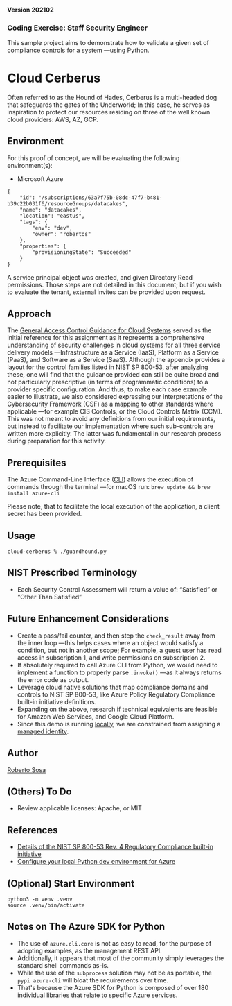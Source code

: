 #### Version 202102
### Coding Exercise: Staff Security Engineer

This sample project aims to demonstrate how to validate a given set of compliance controls for a system —using Python.

# Cloud Cerberus
Often referred to as the Hound of Hades, Cerberus is a multi-headed dog that safeguards the gates of the Underworld; In this case, he serves as inspiration to protect our resources residing on three of the well known cloud providers: AWS, AZ, GCP.

## Environment 
For this proof of concept, we will be evaluating the following environment(s):

- Microsoft Azure
```
{
    "id": "/subscriptions/63a7f75b-08dc-47f7-b481-b39c22b031f6/resourceGroups/datacakes",
    "name": "datacakes",
    "location": "eastus",
    "tags": {
        "env": "dev",
        "owner": "robertos"
    },
    "properties": {
        "provisioningState": "Succeeded"
    }
}
```

A service principal object was created, and given Directory Read permissions. Those steps are not detailed in this document; but if you wish to evaluate the tenant, external invites can be provided upon request.

## Approach
The [General Access Control Guidance for Cloud Systems](https://csrc.nist.gov/publications/detail/sp/800-210/final) served as the initial reference for this assignment as it represents a comprehensive understanding of security challenges in cloud systems for all three service delivery models —Infrastructure as a Service (IaaS), Platform as a Service (PaaS), and Software as a Service (SaaS). Although the appendix provides a layout for the control families listed in NIST SP 800-53, after analyzing these, one will find that the guidance provided can still be quite broad and not particularly prescriptive (in terms of programmatic conditions) to a provider specific configuration. And thus, to make each case example easier to illustrate, we also considered expressing our interpretations of the Cybersecurity Framework (CSF) as a mapping to other standards where applicable —for example CIS Controls, or the Cloud Controls Matrix (CCM). This was not meant to avoid any definitions from our initial requirements, but instead to facilitate our implementation where such sub-controls are written more explicitly. The latter was fundamental in our research process during preparation for this activity.

## Prerequisites
The Azure Command-Line Interface ([CLI](https://docs.microsoft.com/en-us/cli/azure/install-azure-cli)) allows the execution of commands through the terminal —for macOS run:
`brew update && brew install azure-cli`

Please note, that to facilitate the local execution of the application, a client secret has been provided.

## Usage
`cloud-cerberus % ./guardhound.py`

## NIST Prescribed Terminology
- Each Security Control Assessment will return a value of: “Satisfied” or “Other Than Satisfied”

## Future Enhancement Considerations
- Create a pass/fail counter, and then step the `check_result` away from the inner loop —this helps cases where an object would satisfy a condition, but not in another scope; For example, a guest user has read access in subscription 1, and write permissions on subscription 2.
- If absolutely required to call Azure CLI from Python, we would need to implement a function to properly parse `.invoke()` —as it always returns the error code as output.
- Leverage cloud native solutions that map compliance domains and controls to NIST SP 800-53, like Azure Policy Regulatory Compliance built-in initiative definitions.
- Expanding on the above, research if technical equivalents are feasible for Amazon Web Services, and Google Cloud Platform.
- Since this demo is running [locally](https://docs.microsoft.com/en-us/azure/developer/python/azure-sdk-authenticate#identity-when-running-the-app-locally), we are constrained from assigning a [managed identity](https://docs.microsoft.com/en-us/azure/active-directory/managed-identities-azure-resources/overview). 

## Author
[Roberto Sosa](https://github.com/SuperTonic09)

## (Others) To Do
- Review applicable licenses: Apache, or MIT

## References
- [Details of the NIST SP 800-53 Rev. 4 Regulatory Compliance built-in initiative](https://docs.microsoft.com/en-us/azure/governance/policy/samples/nist-sp-800-53-r4)
- [Configure your local Python dev environment for Azure](https://docs.microsoft.com/en-us/azure/developer/python/configure-local-development-environment?tabs=cmd)

## (Optional) Start Environment
```
python3 -m venv .venv 
source .venv/bin/activate
```
## Notes on The Azure SDK for Python
- The use of `azure.cli.core` is not as easy to read, for the purpose of adopting examples, as the management REST API.
- Additionally, it appears that most of the community simply leverages the standard shell commands as-is.
- While the use of the `subprocess` solution may not be as portable, the `pypi azure-cli` will bloat the requirements over time.
- That's because the Azure SDK for Python is composed of over 180 individual libraries that relate to specific Azure services.
